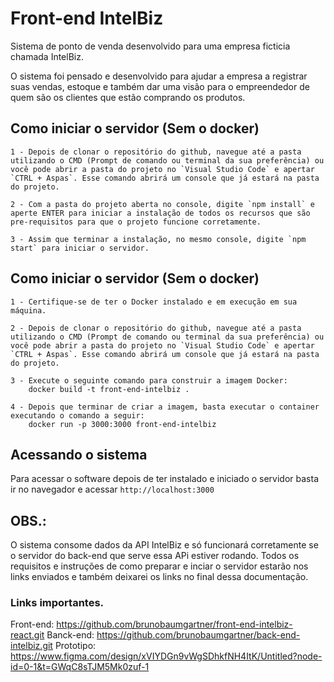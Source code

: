 # Front-end IntelBiz

Sistema de ponto de venda desenvolvido para uma empresa ficticia chamada IntelBiz.

O sistema foi pensado e desenvolvido para ajudar a empresa a registrar suas vendas, estoque e também dar uma visão para o empreendedor de quem são os clientes que estão comprando os produtos.

## Como iniciar o servidor (Sem o docker)

    1 - Depois de clonar o repositório do github, navegue até a pasta utilizando o CMD (Prompt de comando ou terminal da sua preferência) ou você pode abrir a pasta do projeto no `Visual Studio Code` e apertar `CTRL + Aspas`. Esse comando abrirá um console que já estará na pasta do projeto.

    2 - Com a pasta do projeto aberta no console, digite `npm install` e aperte ENTER para iniciar a instalação de todos os recursos que são pre-requisitos para que o projeto funcione corretamente.

    3 - Assim que terminar a instalação, no mesmo console, digite `npm start` para iniciar o servidor.

## Como iniciar o servidor (Sem o docker)

    1 - Certifique-se de ter o Docker instalado e em execução em sua máquina.

    2 - Depois de clonar o repositório do github, navegue até a pasta utilizando o CMD (Prompt de comando ou terminal da sua preferência) ou você pode abrir a pasta do projeto no `Visual Studio Code` e apertar `CTRL + Aspas`. Esse comando abrirá um console que já estará na pasta do projeto.

    3 - Execute o seguinte comando para construir a imagem Docker: 
        docker build -t front-end-intelbiz .
    
    4 - Depois que terminar de criar a imagem, basta executar o container executando o comando a seguir:
        docker run -p 3000:3000 front-end-intelbiz

## Acessando o sistema

Para acessar o software depois de ter instalado e iniciado o servidor basta ir no navegador e acessar `http://localhost:3000`

## OBS.:

O sistema consome dados da API IntelBiz e só funcionará corretamente se o servidor do back-end que serve essa APi estiver rodando. Todos os requisitos e instruções de como preparar e inciar o servidor estarão nos links enviados e também deixarei os links no final dessa documentação.

### Links importantes.

Front-end: https://github.com/brunobaumgartner/front-end-intelbiz-react.git
Banck-end: https://github.com/brunobaumgartner/back-end-intelbiz.git
Prototipo: https://www.figma.com/design/xVIYDGn9vWgSDhkfNH4ItK/Untitled?node-id=0-1&t=GWqC8sTJM5Mk0zuf-1
